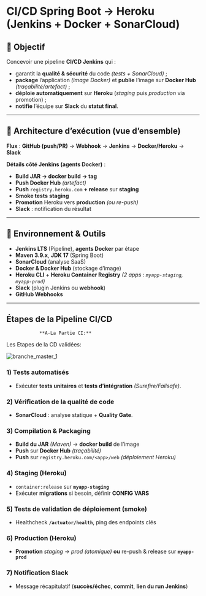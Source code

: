 # CI/CD Spring Boot → Heroku (Jenkins + Docker + SonarCloud)

## 🎯 Objectif
Concevoir une pipeline **CI/CD Jenkins** qui :
- garantit la **qualité & sécurité** du code *(tests + SonarCloud)* ;
- **package** l’application *(image Docker)* et **publie** l’image sur **Docker Hub** *(traçabilité/artefact)* ;
- **déploie automatiquement** sur **Heroku** (*staging* puis *production* via promotion) ;
- **notifie** l’équipe sur **Slack** du **statut final**.

---

## 🧭 Architecture d’exécution (vue d’ensemble)
**Flux** : **GitHub (push/PR)** → **Webhook** → **Jenkins** → **Docker/Heroku** → **Slack**

**Détails côté Jenkins (agents Docker)** :
- **Build JAR → docker build → tag**  
- **Push Docker Hub** *(artefact)*  
- **Push** `registry.heroku.com` **+ release** sur **staging**  
- **Smoke tests** **staging**  
- **Promotion** Heroku vers **production** *(ou re-push)*  
- **Slack** : notification du résultat

---

## 🧰 Environnement & Outils
- **Jenkins LTS** (Pipeline), **agents Docker** par étape  
- **Maven 3.9.x**, **JDK 17** (Spring Boot)  
- **SonarCloud** (analyse SaaS)  
- **Docker & Docker Hub** (stockage d’image)  
- **Heroku CLI** + **Heroku Container Registry** *(2 apps : `myapp-staging`, `myapp-prod`)*  
- **Slack** (plugin Jenkins ou **webhook**)  
- **GitHub Webhooks**

---

## Étapes de la Pipeline CI/CD

                **A-La Partie CI:**
Les Etapes de la CD validées:

![branche_master_1](/uploads/c400ddfecd05794b351b536167541009/branche_master_1.png)

### 1) Tests automatisés
- Exécuter **tests unitaires** et **tests d’intégration** *(Surefire/Failsafe)*.

### 2) Vérification de la qualité de code
- **SonarCloud** : analyse statique + **Quality Gate**.

### 3) Compilation & Packaging
- **Build du JAR** *(Maven)* → **docker build** de l’image  
- **Push** sur **Docker Hub** *(traçabilité)*  
- **Push** sur `registry.heroku.com/<app>/web` *(déploiement Heroku)*

### 4) Staging (Heroku)
- `container:release` sur **`myapp-staging`**  
- Exécuter **migrations** si besoin, définir **CONFIG VARS**

### 5) Tests de validation de déploiement (smoke)
- Healthcheck **`/actuator/health`**, ping des endpoints clés

### 6) Production (Heroku)
- **Promotion** *staging → prod* *(atomique)* **ou** re-push & release sur **`myapp-prod`**

### 7) Notification Slack
- Message récapitulatif (**succès/échec**, **commit**, **lien du run Jenkins**)

